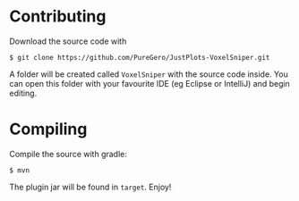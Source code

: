 Contributing
==========
Download the source code with

    $ git clone https://github.com/PureGero/JustPlots-VoxelSniper.git

A folder will be created called `VoxelSniper` with the source code inside. You can
open this folder with your favourite IDE (eg Eclipse or IntelliJ) and begin
editing.

Compiling
=========
Compile the source with gradle:

    $ mvn

The plugin jar will be found in `target`. Enjoy!